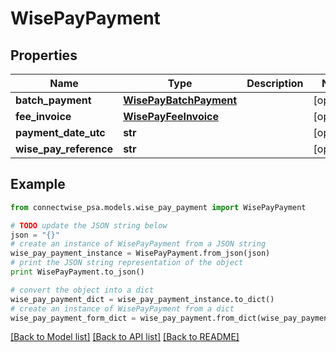 # WisePayPayment


## Properties
Name | Type | Description | Notes
------------ | ------------- | ------------- | -------------
**batch_payment** | [**WisePayBatchPayment**](WisePayBatchPayment.md) |  | [optional] 
**fee_invoice** | [**WisePayFeeInvoice**](WisePayFeeInvoice.md) |  | [optional] 
**payment_date_utc** | **str** |  | [optional] 
**wise_pay_reference** | **str** |  | [optional] 

## Example

```python
from connectwise_psa.models.wise_pay_payment import WisePayPayment

# TODO update the JSON string below
json = "{}"
# create an instance of WisePayPayment from a JSON string
wise_pay_payment_instance = WisePayPayment.from_json(json)
# print the JSON string representation of the object
print WisePayPayment.to_json()

# convert the object into a dict
wise_pay_payment_dict = wise_pay_payment_instance.to_dict()
# create an instance of WisePayPayment from a dict
wise_pay_payment_form_dict = wise_pay_payment.from_dict(wise_pay_payment_dict)
```
[[Back to Model list]](../README.md#documentation-for-models) [[Back to API list]](../README.md#documentation-for-api-endpoints) [[Back to README]](../README.md)


